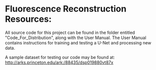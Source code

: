 # Fluorescence Reconstruction Resources: 

All source code for this project can be found in the folder entitled "Code_For_Distribution", along with the User Manual. The User Manual contains instructions for training and testing a U-Net and processing new data. 

A sample dataset for testing our code may be found at:
 http://arks.princeton.edu/ark:/88435/dsp019880vt87x
